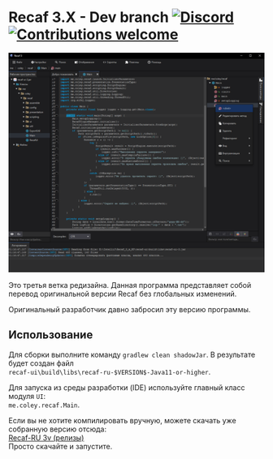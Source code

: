 # Recaf 3.X - Dev branch [![Discord](https://img.shields.io/discord/443258489146572810.svg?label=&logo=discord&logoColor=ffffff&color=7389D8&labelColor=6A7EC2)](https://discord.gg/Bya5HaA) [![Contributions welcome](https://img.shields.io/badge/contributions-welcome-brightgreen.svg?style=flat)](CONTRIBUTING.md)

![preview](docs/main.png)

Это третья ветка редизайна. Данная программа представляет собой перевод оригинальной версии Recaf без глобальных изменений.

Оригинальный разработчик давно забросил эту версию программы.

## Использование

Для сборки выполните команду `gradlew clean shadowJar`. В результате будет создан файл  
`recaf-ui\build\libs\recaf-ru-$VERSION$-Java11-or-higher`.

Для запуска из среды разработки (IDE) используйте главный класс модуля `UI`:  
`me.coley.recaf.Main`.

Если вы не хотите компилировать вручную, можете скачать уже собранную версию отсюда:  
[Recaf-RU 3v (релизы)](https://github.com/b0b0b0b0b0b0b0b0b0b0b0b0b0b0b0b0/Recaf-RU-3v/releases)  
Просто скачайте и запустите.


